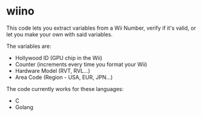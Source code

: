 # wiino

This code lets you extract variables from a Wii Number, verify if it's valid, or let you make your own with said variables.

The variables are:

- Hollywood ID (GPU chip in the Wii)
- Counter (increments every time you format your Wii)
- Hardware Model (RVT, RVL...)
- Area Code (Region - USA, EUR, JPN...)

The code currently works for these languages:

- C
- Golang
